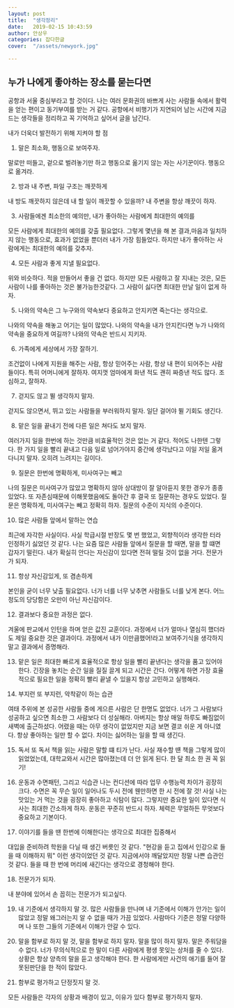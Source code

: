 ```yaml
---
layout: post
title:  "생각정리"
date:   2019-02-15 10:43:59
author: 안상우
categories: 잡다한글
cover:  "/assets/newyork.jpg"

---
```


## 누가 나에게 좋아하는 장소를 묻는다면
공항과 서울 중심부라고 할 것이다.
 나는 여러 문화권의 바쁘게 사는 사람들 속에서 활력을 얻는 편이고 동기부여를 받는 거 같다.
 공항에서 비행기가 지연되어 남는 시간에
 지금 드는 생각들을 정리하고 꼭 기억하고 싶어서 글을 남긴다.

 내가 더욱더 발전하기 위해 지켜야 할 점

1. 말은 최소화, 행동으로 보여주자.

 말로만 떠들고, 겉으로 벌려놓기만 하고 행동으로 옮기지 않는 자는 사기꾼이다. 행동으로 옮겨라.

2. 방과 내 주변, 파일 구조는 깨끗하게

 내 방도 깨끗하지 않은데 내 할 일이 깨끗할 수 있을까? 내 주변을 항상 깨끗이 하자.

3. 사람들에겐 최소한의 예의만, 내가 좋아하는 사람에게 최대한의 예의를

 모든 사람에게 최대한의 예의를 갖출 필요없다. 그렇게 몇년을 해 본 결과,마음과 일치하지 않는 행동으로, 효과가 없었을 뿐더러 내가 가장 힘들었다. 하지만 내가 좋아하는 사람에게는 최대한의 예의를 갖추자.

4. 모든 사람과 좋게 지낼 필요없다.

 위와 비슷하다. 적을 만들어서 좋을 건 없다. 하지만 모든 사람하고 잘 지내는 것은, 모든 사람이 나를 좋아하는 것은 불가능한것같다. 그 사람이 싫다면 최대한 만날 일이 없게 하자.

5. 나와의 약속은 그 누구와의 약속보다 중요하고 안지키면 죽는다는 생각으로.

 나와의 약속을 해놓고 어기는 일이 많았다. 나와의 약속을 내가 안지킨다면 누가 나와의 약속을 중요하게 여길까? 나와의 약속은 반드시 지키자. 

6. 가족에게 세상에서 가장 잘하기.

 조건없이 나에게 지원을 해주는 사람, 항상 믿어주는 사람, 항상 내 편이 되어주는 사람들이다. 특히 어머니에게 잘하자. 여지껏 엄마에게 화낸 적도 괜히 짜증낸 적도 많다. 조심하고, 잘하자.

7. 걷지도 않고 뛸 생각하지 말자.

 걷지도 않으면서, 뛰고 있는 사람들을 부러워하지 말자. 일단 걸어야 뛸 기회도 생긴다.

8. 맡은 일을 끝내기 전에 다른 일은 쳐다도 보지 말자.

 여러가지 일을 한번에 하는 것만큼 비효율적인 것은 없는 거 같다. 적어도 나한텐 그렇다. 한 가지 일을 빨리 끝내고 다음 일로 넘어가야지 중간에 생각났다고 이일 저일 옮겨다니지 말자. 오히려 느려지는 길이다.

9. 질문은 한번에 명확하게, 미사여구는 빼고

 나의 질문은 미사여구가 많았고 명확하지 않아 상대방이 잘 알아듣지 못한 경우가 종종 있었다. 또 자존심때문에 이해못했음에도 돌아간 후 결국 또 질문하는 경우도 있었다. 질문은 명확하게, 미사여구는 빼고 정확히 하자. 질문의 수준이 지식의 수준이다.

10. 많은 사람들 앞에서 말하는 연습

 최근에 자각한 사실이다. 사실 학급시절 반장도 몇 번 했었고, 외향적이라 생각한 터라 인정하기 싫었던 것 같다. 나는 요즘 많은 사람들 앞에서 질문을 할 때면, 말을 할 떄면 갑자기 떨린다. 내가 확실히 안다는 자신감이 있다면 전혀 떨릴 것이 없을 거다.
전문가가 되자.

11. 항상 자신감있게, 또 겸손하게

 본인을 굳이 너무 낮출 필요없다. 너가 너를 너무 낮추면 사람들도 너를 낮게 본다. 어느 정도의 당당함은 오만이 아닌 자신감이다.

12. 결과보다 중요한 과정은 없다.

 겨울에 판교에서 인턴을 하며 얻은 값진 교훈이다. 과정에서 너가 얼마나 열심히 했더라도 제일 중요한 것은 결과이다. 과정에서 내가 이만큼했어!라고 보여주기식을 생각하지 말고 결과에서 증명해라.

13. 맡은 일은 최대한 빠르게 효율적으로
 항상 일을 빨리 끝낸다는 생각을 품고 있어야 한다. 긴장을 놓치는 순간 일을 질질 끌게 되고 시간은 간다. 어떻게 하면 가장 효율적으로 필요한 일을 정확히 빨리 끝낼 수 있을지 항상 고민하고 실행해라.

14. 부지런 또 부지런, 악착같이 하는 습관

 여태 주위에 본 성공한 사람들 중에 게으른 사람은 단 한명도 없었다. 너가 그 사람보다 성공하고 싶으면 최소한 그 사람보다 더 성실해라. 아버지는 항상 매일 하루도 빠짐없이 새벽에 출근하셨다. 어렸을 때는 아무 생각이 없었지만 지금 보면 결코 쉬운 게 아니였다. 항상 좋아하는 일만 할 수 없다. 차이는 싫어하는 일을 할 때 생긴다.

15. 독서 또 독서
 책을 읽는 사람은 말할 떄 티가 난다. 사실 재수할 떈 책을 그렇게 많이 읽었었는데, 대학교와서 시간은 많아졌는데 더 안 읽게 된다. 한 달 최소 한 권 꼭 읽기!

16. 운동과 수면패턴, 그리고 식습관
 나는 컨디션에 따라 업무 수행능력 차이가 굉장히 크다. 수면은 꼭 무슨 일이 일어나도 두시 전에 웬만하면 한 시 전에 잘 것! 사실 나는 맛있는 거 먹는 것을 굉장히 좋아하고  식탐이 많다. 그렇지만 중요한 일이 있다면 식사는 최대한 간소하게 하자. 운동은 꾸준히 반드시 하자. 체력은 무얼하든 무엇보다 중요하고 기본이다.

17. 이야기를 들을 땐 한번에 이해한다는 생각으로 최대한 집중해서

 대입을 준비하려 학원을 다닐 때 생긴 버릇인 것 같다. "현강을 듣고 집에서 인강으로 들을 때 이해하지 뭐" 이런 생각이었던 것 같다. 지금에서야 깨달았지만 정말 나쁜 습관인것 같다. 들을 때 한 번에 머리에 새긴다는 생각으로 경청해야 한다.

18. 전문가가 되자.

 내 분야에 있어서 손 꼽히는 전문가가 되고싶다.

19. 내 기준에서 생각하지 말 것.
 많은 사람들을 만나며 내 기준에서 이해가 안가는 일이 많았고 정말 왜그러는지 알 수 없을 때가 가끔 있었다. 사람마다 기준은 정말 다양하며 나 또한 그들의 기준에서 이해가 안갈 수 있다.

20. 말을 함부로 하지 말 것,
 말을 함부로 하지 말자. 말을 많이 하지 말자. 말은 주워담을 수 없다. 너가 무의식적으로 한 말이 다른 사람에게 평생 못잊는 상처를 줄 수 있다. 상황은 항상 양측의 말을 듣고 생각해야 한다. 한 사람에게만 사건의 애기를 들어 잘못된판단을 한 적이 많았다.

21. 함부로 평가하고 단정짓지 말 것.

모든 사람들은 각자의 상황과 배경이 있고, 이유가 있다 함부로 평가하지 말자.


